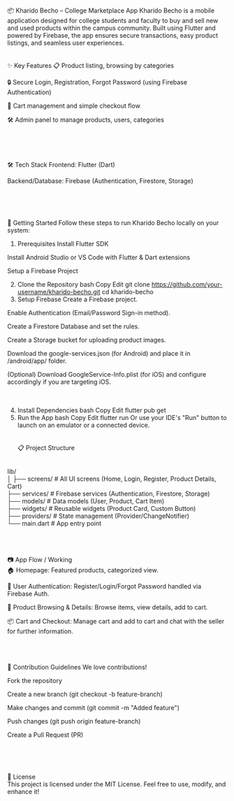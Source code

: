 📦 Kharido Becho – College Marketplace App
Kharido Becho is a mobile application designed for college students and faculty to buy and sell new and used products within the campus community.
Built using Flutter and powered by Firebase, the app ensures secure transactions, easy product listings, and seamless user experiences.
<br>
<br>
<br>
✨ Key Features
📋 Product listing, browsing by categories

🔒 Secure Login, Registration, Forgot Password (using Firebase Authentication)

🛒 Cart management and simple checkout flow

🛠️ Admin panel to manage products, users, categories


<br><br><br>

🛠️ Tech Stack
Frontend: Flutter (Dart)

Backend/Database: Firebase (Authentication, Firestore, Storage)

<br><br><br>


🚀 Getting Started
Follow these steps to run Kharido Becho locally on your system:

1. Prerequisites
Install Flutter SDK

Install Android Studio or VS Code with Flutter & Dart extensions

Setup a Firebase Project



2. Clone the Repository
bash
Copy
Edit
git clone https://github.com/your-username/kharido-becho.git
cd kharido-becho
3. Setup Firebase
Create a Firebase project.

Enable Authentication (Email/Password Sign-in method).

Create a Firestore Database and set the rules.

Create a Storage bucket for uploading product images.

Download the google-services.json (for Android) and place it in /android/app/ folder.

(Optional) Download GoogleService-Info.plist (for iOS) and configure accordingly if you are targeting iOS.
<br><br><br>


4. Install Dependencies
bash
Copy
Edit
flutter pub get
5. Run the App
bash
Copy
Edit
flutter run
Or use your IDE's "Run" button to launch on an emulator or a connected device.
<br><br><br>
📋 Project Structure
<br>
lib/<br>
│
├── screens/          # All UI screens (Home, Login, Register, Product Details, Cart)<br>
├── services/         # Firebase services (Authentication, Firestore, Storage)<br>
├── models/           # Data models (User, Product, Cart Item)<br>
├── widgets/          # Reusable widgets (Product Card, Custom Button)<br>
├── providers/        # State management (Provider/ChangeNotifier)<br>
└── main.dart         # App entry point<br>


<br><br><br>
📷 App Flow / Working<br>
🏠 Homepage: Featured products, categorized view.

🔐 User Authentication: Register/Login/Forgot Password handled via Firebase Auth.

🛒 Product Browsing & Details: Browse items, view details, add to cart.

📦 Cart and Checkout: Manage cart and add to cart and chat with the seller for further information.


<br><br><br>
🌱 Contribution Guidelines
We love contributions!

Fork the repository

Create a new branch (git checkout -b feature-branch)

Make changes and commit (git commit -m "Added feature")

Push changes (git push origin feature-branch)

Create a Pull Request (PR)

<br><br><br>

📜 License<br>
This project is licensed under the MIT License.
Feel free to use, modify, and enhance it!
